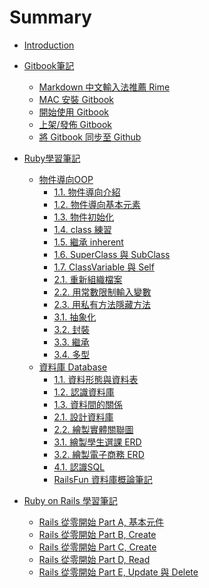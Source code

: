 # Summary

* [Introduction](README.md)

* [Gitbook筆記]()
  <!-- - [Markdown 語法補充]() -->
  - [Markdown 中文輸入法推薦 Rime](note/rime/rime_install_note.md)
  <!-- - [Markdown Atom Package 推薦]() -->
  - [MAC 安裝 Gitbook](note/gitbook/gitbook_0_install.md)
  - [開始使用 Gitbook](note/gitbook/gitbook_1_start.md)
  - [上架/發佈 Gitbook](note/gitbook/gitbook_2_upload.md)
  - [將 Gitbook 同步至 Github](note/gitbook/gitbook_3_sync_with_github.md)

* [Ruby學習筆記]()
  - [物件導向OOP]()
    - [1.1. 物件導向介紹](ruby/ruby_OOP/1-1_OOP_introduction.md)
    - [1.2. 物件導向基本元素](ruby/ruby_OOP/1-2_OOP_fundemental_elements.md)
    - [1.3. 物件初始化](ruby/ruby_OOP/2-1_3_attr_accessor.md)
    - [1.4. class 練習](ruby/ruby_OOP/2-4_class_practice.md)
    - [1.5. 繼承 inherent](ruby/ruby_OOP/2-5_inherent.md)
    - [1.6. SuperClass 與 SubClass](ruby/ruby_OOP/2-6_super_and_sub_class.md)
    - [1.7. ClassVariable 與 Self](ruby/ruby_OOP/2-7_class_variable_method_self.md)
    - [2.1. 重新組織檔案](ruby/ruby_OOP/3-1_orgnize_files.md)
    - [2.2. 用常數限制輸入變數](ruby/ruby_OOP/3-2_constant.md)
    - [2.3. 用私有方法隱藏方法](ruby/ruby_OOP/3-3_private_method.md)
    - [3.1. 抽象化](ruby/ruby_OOP/4-1_抽象化.md)
    - [3.2. 封裝](ruby/ruby_OOP/4-2_封裝.md)
    - [3.3. 繼承](ruby/ruby_OOP/4-3_繼承.md)
    - [3.4. 多型](ruby/ruby_OOP/4-4_多型.md)
  - [資料庫 Database]()
    - [1.1. 資料形態與資料表](ruby/database/1-1_data.md)
    - [1.2. 認識資料庫](ruby/database/1-2_database.md)
    - [1.3. 資料間的關係](ruby/database/1-3_data_relationship.md)
    - [2.1. 設計資料庫](ruby/database/2-1_design_database.md)
    - [2.2. 繪製實體關聯圖](ruby/database/2-2_relationship_diagram.md)
    - [3.1. 繪製學生選課 ERD](ruby/database/3-1_ERD_student_class.md)
    - [3.2. 繪製電子商務 ERD](ruby/database/3-2_e-commerce.md)
    - [4.1. 認識SQL](ruby/database/4-1_SQL.md)
    - [RailsFun 資料庫概論筆記](ruby/database/RailsFun_Database_Introduction.md)

* [Ruby on Rails 學習筆記]()
  - [Rails 從零開始 Part A, 基本元件](rails/rails_guide/medium_rails_guide_1.md)
  - [Rails 從零開始 Part B, Create](rails/rails_guide/medium_rails_guide_2-1.md)
  - [Rails 從零開始 Part C, Create](rails/rails_guide/medium_rails_guide_2-2.md)
  - [Rails 從零開始 Part D, Read](rails/rails_guide/medium_rails_guide_2-3.md)
  - [Rails 從零開始 Part E, Update 與 Delete](rails/rails_guide/medium_rails_guide_2-4.md)
  <!-- - [](rails_guide/medium_rails_guide_) -->
